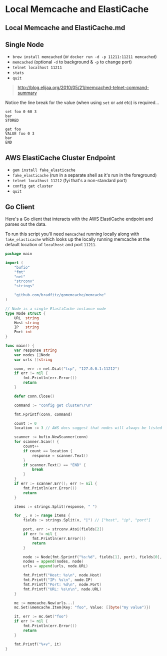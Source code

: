 # Local Memcache and ElastiCache

## Local Memcache and ElastiCache.md

## Single Node

- `brew install memcached` (or `docker run -d -p 11211:11211 memcached`)
- `memcached` (optional `-d` to background & `-p` to change port)
- `telnet localhost 11211`
- `stats`
- `quit`

> http://blog.elijaa.org/2010/05/21/memcached-telnet-command-summary

Notice the line break for the value (when using `set` or `add` etc) is required...

```
set foo 0 60 3
bar
STORED

get foo
VALUE foo 0 3
bar
END
```

## AWS ElastiCache Cluster Endpoint

- `gem install fake_elasticache`
- `fake_elasticache` (run in a separate shell as it's run in the foreground)
- `telnet localhost 11212` (fyi that's a non-standard port)
- `config get cluster`
- `quit`

## Go Client

Here's a Go client that interacts with the AWS ElastiCache endpoint and parses out the data.

To run this script you'll need `memcached` running locally along with `fake_elasticache` which looks up the locally running memcache at the default location of `localhost` and port `11211`.

```go
package main

import (
	"bufio"
	"fmt"
	"net"
	"strconv"
	"strings"

	"github.com/bradfitz/gomemcache/memcache"
)

// Node is a single ElastiCache instance node
type Node struct {
	URL  string
	Host string
	IP   string
	Port int
}

func main() {
	var response string
	var nodes []Node
	var urls []string

	conn, err := net.Dial("tcp", "127.0.0.1:11212")
	if err != nil {
		fmt.Println(err.Error())
		return
	}

	defer conn.Close()

	command := "config get cluster\r\n"

	fmt.Fprintf(conn, command)

	count := 0
	location := 3 // AWS docs suggest that nodes will always be listed on line 3

	scanner := bufio.NewScanner(conn)
	for scanner.Scan() {
		count++
		if count == location {
			response = scanner.Text()
		}
		if scanner.Text() == "END" {
			break
		}
	}
	if err := scanner.Err(); err != nil {
		fmt.Println(err.Error())
		return
	}

	items := strings.Split(response, " ")

	for _, v := range items {
		fields := strings.Split(v, "|") // ["host", "ip", "port"]

		port, err := strconv.Atoi(fields[2])
		if err != nil {
			fmt.Println(err.Error())
			return
		}

		node := Node{fmt.Sprintf("%s:%d", fields[1], port), fields[0], fields[1], port}
		nodes = append(nodes, node)
		urls = append(urls, node.URL)

		fmt.Printf("Host: %s\n", node.Host)
		fmt.Printf("IP: %s\n", node.IP)
		fmt.Printf("Port: %d\n", node.Port)
		fmt.Printf("URL: %s\n\n", node.URL)
	}

	mc := memcache.New(urls...)
	mc.Set(&memcache.Item{Key: "foo", Value: []byte("my value")})

	it, err := mc.Get("foo")
	if err != nil {
		fmt.Println(err.Error())
		return
	}

	fmt.Printf("%+v", it)
}
```

